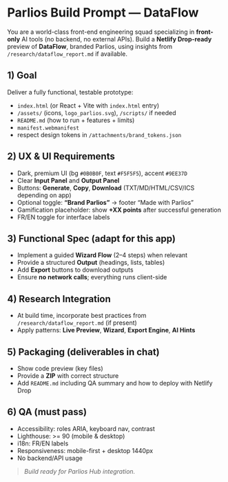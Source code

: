 # Parlios Build Prompt — DataFlow

You are a world-class front-end engineering squad specializing in **front-only** AI tools (no backend, no external APIs). Build a **Netlify Drop-ready** preview of **DataFlow**, branded Parlios, using insights from `/research/dataflow_report.md` if available.

## 1) Goal
Deliver a fully functional, testable prototype:
- `index.html` (or React + Vite with `index.html` entry)
- `/assets/` (icons, `logo_parlios.svg`), `/scripts/` if needed
- `README.md` (how to run + features + limits)
- `manifest.webmanifest`
- respect design tokens in `/attachments/brand_tokens.json`

## 2) UX & UI Requirements
- Dark, premium UI (bg `#0B0B0F`, text `#F5F5F5`), accent `#9EE37D`
- Clear **Input Panel** and **Output Panel**
- Buttons: **Generate**, **Copy**, **Download** (TXT/MD/HTML/CSV/ICS depending on app)
- Optional toggle: **“Brand Parlios”** → footer “Made with Parlios”
- Gamification placeholder: show **+XX points** after successful generation
- FR/EN toggle for interface labels

## 3) Functional Spec (adapt for this app)
- Implement a guided **Wizard Flow** (2–4 steps) when relevant
- Provide a structured **Output** (headings, lists, tables)
- Add **Export** buttons to download outputs
- Ensure **no network calls**; everything runs client-side

## 4) Research Integration
- At build time, incorporate best practices from `/research/dataflow_report.md` (if present)
- Apply patterns: **Live Preview**, **Wizard**, **Export Engine**, **AI Hints**

## 5) Packaging (deliverables in chat)
- Show code preview (key files)
- Provide a **ZIP** with correct structure
- Add `README.md` including QA summary and how to deploy with Netlify Drop

## 6) QA (must pass)
- Accessibility: roles ARIA, keyboard nav, contrast
- Lighthouse: >= 90 (mobile & desktop)
- i18n: FR/EN labels
- Responsiveness: mobile-first + desktop 1440px
- No backend/API usage

> _Build ready for Parlios Hub integration._
